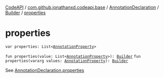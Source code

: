[CodeAPI](../../../index.md) / [com.github.jonathanxd.codeapi.base](../../index.md) / [AnnotationDeclaration](../index.md) / [Builder](index.md) / [properties](.)

# properties

`var properties: List<`[`AnnotationProperty`](../../-annotation-property/index.md)`>`

`fun properties(value: List<`[`AnnotationProperty`](../../-annotation-property/index.md)`>): `[`Builder`](index.md)
`fun properties(vararg values: `[`AnnotationProperty`](../../-annotation-property/index.md)`): `[`Builder`](index.md)

See [AnnotationDeclaration.properties](../properties.md)

